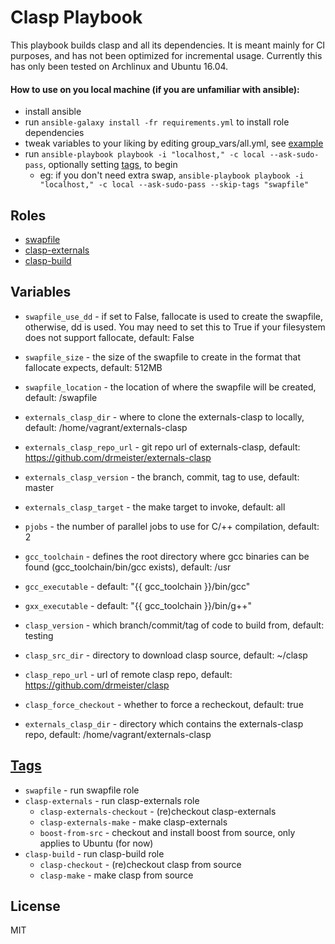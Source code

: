 # Clasp Playbook

This playbook builds clasp and all its dependencies. It is meant
mainly for CI purposes, and has not been optimized for incremental usage.
Currently this has only been tested on Archlinux and Ubuntu 16.04.

#### How to use on you local machine (if you are unfamiliar with ansible):

- install ansible
- run `ansible-galaxy install -fr requirements.yml` to install role dependencies
- tweak variables to your liking by editing group_vars/all.yml, see [example](https://github.com/wemeetagain/ansible-clasp-playbook/blob/example-vars/group_vars/all.yml)
- run `ansible-playbook playbook -i "localhost," -c local --ask-sudo-pass`, optionally setting
  [tags](https://docs.ansible.com/ansible/playbooks_tags.html), to begin
    - eg: if you don't need extra swap, `ansible-playbook playbook -i "localhost," -c local --ask-sudo-pass --skip-tags "swapfile"`

## Roles

- [swapfile](https://github.com/kamaln7/ansible-swapfile)
- [clasp-externals](https://github.com/wemeetagain/ansible-clasp-externals)
- [clasp-build](https://github.com/wemeetagain/ansible-clasp-build)

## Variables

- `swapfile_use_dd` - if set to False, fallocate is used to create
  the swapfile, otherwise, dd is used. You may need to set this to
  True if your filesystem does not support fallocate, default: False
- `swapfile_size` - the size of the swapfile to create in the
  format that fallocate expects, default: 512MB
- `swapfile_location` - the location of where the swapfile will be
  created, default: /swapfile

- `externals_clasp_dir` - where to clone the externals-clasp to
locally, default: /home/vagrant/externals-clasp
- `externals_clasp_repo_url` - git repo url of externals-clasp,
default: https://github.com/drmeister/externals-clasp
- `externals_clasp_version` - the branch, commit, tag to use, default:
  master
- `externals_clasp_target` - the make target to invoke, default: all
- `pjobs` - the number of parallel jobs to use for C/++ compilation,
default: 2
- `gcc_toolchain` - defines the root directory where gcc binaries can be found (gcc_toolchain/bin/gcc exists), default: /usr
- `gcc_executable` - default: "{{ gcc_toolchain }}/bin/gcc"
- `gxx_executable` - default: "{{ gcc_toolchain }}/bin/g++"

- `clasp_version` - which branch/commit/tag of code to build from, default: testing
- `clasp_src_dir` - directory to download clasp source, default: ~/clasp
- `clasp_repo_url` - url of remote clasp repo, default: https://github.com/drmeister/clasp
- `clasp_force_checkout` - whether to force a recheckout, default: true
- `externals_clasp_dir` - directory which contains the externals-clasp
  repo, default: /home/vagrant/externals-clasp

## [Tags](https://docs.ansible.com/ansible/playbooks_tags.html)

- `swapfile` - run swapfile role
- `clasp-externals` - run clasp-externals role
  - `clasp-externals-checkout` - (re)checkout clasp-externals
  - `clasp-externals-make` - make clasp-externals
  - `boost-from-src` - checkout and install boost from source, only
    applies to Ubuntu (for now)
- `clasp-build` - run clasp-build role
  - `clasp-checkout` - (re)checkout clasp from source
  - `clasp-make` - make clasp from source

## License

MIT
